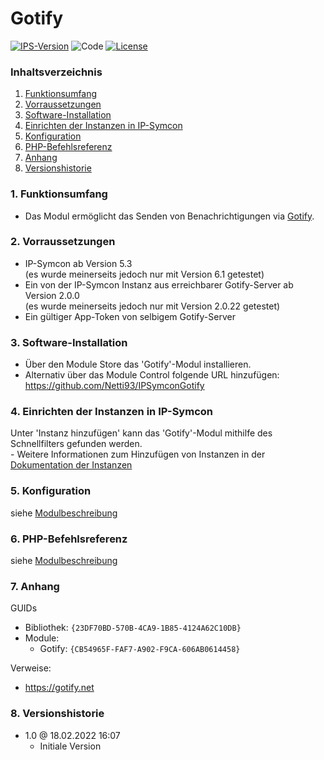 # Gotify

[![IPS-Version](https://img.shields.io/badge/Symcon_Version-5.3+-red.svg)](https://www.symcon.de/service/dokumentation/entwicklerbereich/sdk-tools/sdk-php/)
![Code](https://img.shields.io/badge/Code-PHP-blue.svg)
[![License](https://img.shields.io/badge/License-CC%20BY--NC--SA%204.0-green.svg)](https://creativecommons.org/licenses/by-nc-sa/4.0/)

### Inhaltsverzeichnis

1. [Funktionsumfang](#1-funktionsumfang)
2. [Vorraussetzungen](#2-vorraussetzungen)
3. [Software-Installation](#3-software-installation)
4. [Einrichten der Instanzen in IP-Symcon](#4-einrichten-der-instanzen-in-ip-symcon)
5. [Konfiguration](#5-konfiguration)
6. [PHP-Befehlsreferenz](#6-php-befehlsreferenz)
7. [Anhang](#7-anhang)
8. [Versionshistorie](#8-versionshistorie)

### 1. Funktionsumfang

* Das Modul ermöglicht das Senden von Benachrichtigungen via [Gotify](https://gotify.net).

### 2. Vorraussetzungen

- IP-Symcon ab Version 5.3  
(es wurde meinerseits jedoch nur mit Version 6.1 getestet)
- Ein von der IP-Symcon Instanz aus erreichbarer Gotify-Server ab Version 2.0.0  
(es wurde meinerseits jedoch nur mit Version 2.0.22 getestet)
- Ein gültiger App-Token von selbigem Gotify-Server

### 3. Software-Installation

* Über den Module Store das 'Gotify'-Modul installieren.
* Alternativ über das Module Control folgende URL hinzufügen:  
https://github.com/Netti93/IPSymconGotify

### 4. Einrichten der Instanzen in IP-Symcon

 Unter 'Instanz hinzufügen' kann das 'Gotify'-Modul mithilfe des Schnellfilters gefunden werden.  
	- Weitere Informationen zum Hinzufügen von Instanzen in der [Dokumentation der Instanzen](https://www.symcon.de/service/dokumentation/konzepte/instanzen/#Instanz_hinzufügen)

### 5. Konfiguration

siehe [Modulbeschreibung](Gotify/README.md#1-konfiguration)

### 6. PHP-Befehlsreferenz

siehe [Modulbeschreibung](Gotify/README.md#2-funktionsreferenz)

### 7. Anhang

GUIDs

- Bibliothek: `{23DF70BD-570B-4CA9-1B85-4124A62C10DB}`
- Module:
  - Gotify: `{CB54965F-FAF7-A902-F9CA-606AB0614458}`

Verweise:
- https://gotify.net

### 8. Versionshistorie

- 1.0 @ 18.02.2022 16:07
  - Initiale Version
